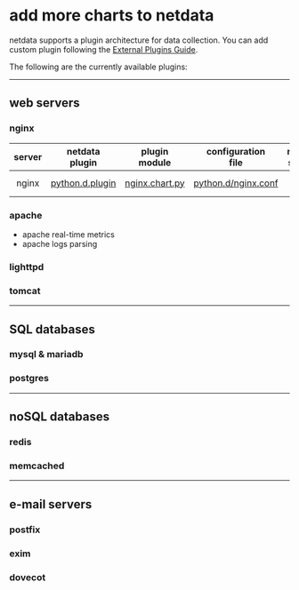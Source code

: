 
# add more charts to netdata

netdata supports a plugin architecture for data collection. You can add custom plugin following the [External Plugins Guide](https://github.com/firehol/netdata/wiki/External-Plugins).

The following are the currently available plugins:

---

## web servers
### nginx

server|netdata<br/>plugin|plugin<br/>module|configuration<br/>file|multiple<br/>servers|operation
:----:|:----:|:----:|:----:|:------------------:|:--------|
nginx|[python.d.plugin](https://github.com/firehol/netdata/blob/master/plugins.d/node.d.plugin)|[nginx.chart.py](https://github.com/firehol/netdata/blob/master/python.d/nginx.chart.py)|[python.d/nginx.conf](https://github.com/firehol/netdata/blob/master/conf.d/python.d/nginx.conf)|YES|connects to nginx|

### apache
- apache real-time metrics
- apache logs parsing
### lighttpd
### tomcat

---

## SQL databases
### mysql & mariadb
### postgres

---

## noSQL databases
### redis
### memcached

---

## e-mail servers
### postfix
### exim
### dovecot
### 